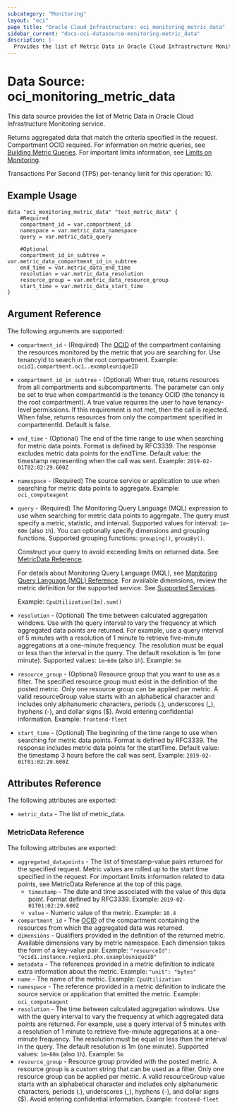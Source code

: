 ```yaml
---
subcategory: "Monitoring"
layout: "oci"
page_title: "Oracle Cloud Infrastructure: oci_monitoring_metric_data"
sidebar_current: "docs-oci-datasource-monitoring-metric_data"
description: |-
  Provides the list of Metric Data in Oracle Cloud Infrastructure Monitoring service
---
```


# Data Source: oci_monitoring_metric_data
This data source provides the list of Metric Data in Oracle Cloud Infrastructure Monitoring service.

Returns aggregated data that match the criteria specified in the request. Compartment OCID required.
For information on metric queries, see [Building Metric Queries](https://docs.cloud.oracle.com/iaas/Content/Monitoring/Tasks/buildingqueries.htm).
For important limits information, see [Limits on Monitoring](https://docs.cloud.oracle.com/iaas/Content/Monitoring/Concepts/monitoringoverview.htm#Limits).

Transactions Per Second (TPS) per-tenancy limit for this operation: 10.


## Example Usage

```hcl
data "oci_monitoring_metric_data" "test_metric_data" {
	#Required
	compartment_id = var.compartment_id
	namespace = var.metric_data_namespace
	query = var.metric_data_query

	#Optional
	compartment_id_in_subtree = var.metric_data_compartment_id_in_subtree
	end_time = var.metric_data_end_time
	resolution = var.metric_data_resolution
	resource_group = var.metric_data_resource_group
	start_time = var.metric_data_start_time
}
```

## Argument Reference

The following arguments are supported:

* `compartment_id` - (Required) The [OCID](https://docs.cloud.oracle.com/iaas/Content/General/Concepts/identifiers.htm) of the compartment containing the resources monitored by the metric that you are searching for. Use tenancyId to search in the root compartment.  Example: `ocid1.compartment.oc1..exampleuniqueID` 
* `compartment_id_in_subtree` - (Optional) When true, returns resources from all compartments and subcompartments. The parameter can only be set to true when compartmentId is the tenancy OCID (the tenancy is the root compartment). A true value requires the user to have tenancy-level permissions. If this requirement is not met, then the call is rejected. When false, returns resources from only the compartment specified in compartmentId. Default is false. 
* `end_time` - (Optional) The end of the time range to use when searching for metric data points. Format is defined by RFC3339. The response excludes metric data points for the endTime. Default value: the timestamp representing when the call was sent.  Example: `2019-02-01T02:02:29.600Z` 
* `namespace` - (Required) The source service or application to use when searching for metric data points to aggregate.  Example: `oci_computeagent` 
* `query` - (Required) The Monitoring Query Language (MQL) expression to use when searching for metric data points to aggregate. The query must specify a metric, statistic, and interval. Supported values for  interval: `1m`-`60m` (also `1h`). You can optionally specify dimensions and grouping functions. Supported grouping functions: `grouping()`, `groupBy()`.

	Construct your query to avoid exceeding limits on returned data. See [MetricData Reference](https://docs.cloud.oracle.com/iaas/api/#/en/monitoring/20180401/MetricData).

	For details about Monitoring Query Language (MQL), see  [Monitoring Query Language (MQL) Reference](https://docs.cloud.oracle.com/iaas/Content/Monitoring/Reference/mql.htm). For available dimensions, review the metric definition for the supported service.  See [Supported Services](https://docs.cloud.oracle.com/iaas/Content/Monitoring/Concepts/monitoringoverview.htm#SupportedServices).

	Example: `CpuUtilization[1m].sum()` 
* `resolution` - (Optional) The time between calculated aggregation windows. Use with the query interval to vary the frequency at which aggregated data points are returned. For example, use a query interval of 5 minutes with a resolution of 1 minute to retrieve five-minute aggregations at a one-minute frequency. The resolution must be equal or less than the interval in the query. The default resolution is 1m (one minute). Supported values: `1m`-`60m` (also `1h`).  Example: `5m` 
* `resource_group` - (Optional) Resource group that you want to use as a filter. The specified resource group must exist in the definition of the posted metric. Only one resource group can be applied per metric. A valid resourceGroup value starts with an alphabetical character and includes only alphanumeric characters, periods (.), underscores (_), hyphens (-), and dollar signs ($). Avoid entering confidential information.  Example: `frontend-fleet` 
* `start_time` - (Optional) The beginning of the time range to use when searching for metric data points. Format is defined by RFC3339. The response includes metric data points for the startTime. Default value: the timestamp 3 hours before the call was sent.  Example: `2019-02-01T01:02:29.600Z` 


## Attributes Reference

The following attributes are exported:

* `metric_data` - The list of metric_data.

### MetricData Reference

The following attributes are exported:

* `aggregated_datapoints` - The list of timestamp-value pairs returned for the specified request. Metric values are rolled up to the start time specified in the request.  For important limits information related to data points, see MetricData Reference at the top of this page.  
	* `timestamp` - The date and time associated with the value of this data point. Format defined by RFC3339.  Example: `2019-02-01T01:02:29.600Z` 
	* `value` - Numeric value of the metric.  Example: `10.4` 
* `compartment_id` - The [OCID](https://docs.cloud.oracle.com/iaas/Content/General/Concepts/identifiers.htm) of the compartment containing the resources from which the aggregated data was returned. 
* `dimensions` - Qualifiers provided in the definition of the returned metric. Available dimensions vary by metric namespace. Each dimension takes the form of a key-value pair.  Example: `"resourceId": "ocid1.instance.region1.phx.exampleuniqueID"` 
* `metadata` - The references provided in a metric definition to indicate extra information about the metric.  Example: `"unit": "bytes"` 
* `name` - The name of the metric.  Example: `CpuUtilization` 
* `namespace` - The reference provided in a metric definition to indicate the source service or application that emitted the metric.  Example: `oci_computeagent` 
* `resolution` - The time between calculated aggregation windows. Use with the query interval to vary the frequency at which aggregated data points are returned. For example, use a query interval of 5 minutes with a resolution of 1 minute to retrieve five-minute aggregations at a one-minute frequency. The resolution must be equal or less than the interval in the query. The default resolution is 1m (one minute). Supported values: `1m`-`60m` (also `1h`).  Example: `5m` 
* `resource_group` - Resource group provided with the posted metric. A resource group is a custom string that can be used as a filter. Only one resource group can be applied per metric. A valid resourceGroup value starts with an alphabetical character and includes only alphanumeric characters, periods (.), underscores (_), hyphens (-), and dollar signs ($). Avoid entering confidential information.  Example: `frontend-fleet` 

